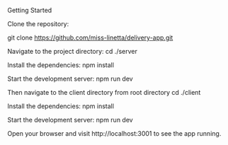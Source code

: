 Getting Started

Clone the repository:

git clone https://github.com/miss-linetta/delivery-app.git

Navigate to the project directory:
cd ./server

Install the dependencies:
npm install

Start the development server:
npm run dev

Then navigate to the client directory from root directory
cd ./client

Install the dependencies:
npm install

Start the development server:
npm run dev

Open your browser and visit http://localhost:3001 to see the app running.
